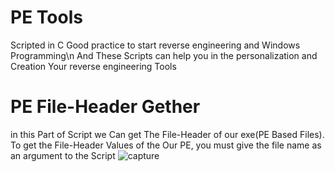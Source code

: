 # PE Tools 
Scripted in C
Good practice to start reverse engineering and Windows Programming\n
And These Scripts can help you in the personalization and Creation Your reverse engineering Tools

# PE File-Header Gether
in this Part of Script we Can get The File-Header of our exe(PE Based Files).
To get the File-Header Values of the Our PE, you must give the file name as an argument to the Script
![capture](https://github.com/endofnet1/PE_Tools/blob/main/SS.png)

